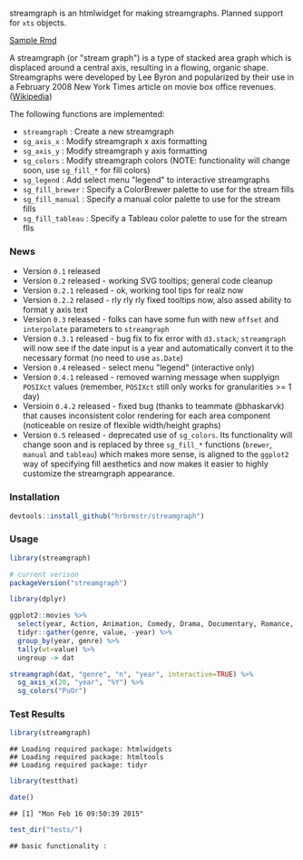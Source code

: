 streamgraph is an htmlwidget for making streamgraphs. Planned support for `xts` objects.

[Sample Rmd](http://rpubs.com/hrbrmstr/streamgraph04)

A streamgraph (or "stream graph") is a type of stacked area graph which is displaced around a central axis, resulting in a flowing, organic shape. Streamgraphs were developed by Lee Byron and popularized by their use in a February 2008 New York Times article on movie box office revenues. ([Wikipedia](http://en.wikipedia.org/wiki/Streamgraph))

The following functions are implemented:

-   `streamgraph` : Create a new streamgraph
-   `sg_axis_x` : Modify streamgraph x axis formatting
-   `sg_axis_y` : Modify streamgraph y axis formatting
-   `sg_colors` : Modify streamgraph colors (NOTE: functionality will change soon, use `sg_fill_*` for fill colors)
-   `sg_legend` : Add select menu "legend" to interactive streamgraphs
-   `sg_fill_brewer` : Specify a ColorBrewer palette to use for the stream fills
-   `sg_fill_manual` : Specify a manual color palette to use for the stream fills
-   `sg_fill_tableau` : Specify a Tableau color palette to use for the stream flls

### News

-   Version `0.1` released
-   Version `0.2` released - working SVG tooltips; general code cleanup
-   Version `0.2.1` released - ok, working tool tips for realz now
-   Version `0.2.2` relased - rly rly rly fixed tooltips now, also assed ability to format y axis text
-   Version `0.3` released - folks can have some fun with new `offset` and `interpolate` parameters to `streamgraph`
-   Version `0.3.1` released - bug fix to fix error with `d3.stack`; `streamgraph` will now see if the date input is a year and automatically convert it to the necessary format (no need to use `as.Date`)
-   Version `0.4` released - select menu "legend" (interactive only)
-   Version `0.4.1` released - removed warning message when supplyign `POSIXct` values (remember, `POSIXct` still only works for granularities \>= 1 day)
-   Versioin `0.4.2` released - fixed bug (thanks to teammate @bhaskarvk) that causes inconsistent color rendering for each area component (noticeable on resize of flexible width/height graphs)
-   Version `0.5` released - deprecated use of `sg_colors`. Its functionality will change soon and is replaced by three `sg_fill_*` functions (`brewer`, `manual` and `tableau`) which makes more sense, is aligned to the `ggplot2` way of specifying fill aesthetics and now makes it easier to highly customize the streamgraph appearance.

### Installation

``` r
devtools::install_github("hrbrmstr/streamgraph")
```

### Usage

``` r
library(streamgraph)

# current verison
packageVersion("streamgraph")

library(dplyr)

ggplot2::movies %>%
  select(year, Action, Animation, Comedy, Drama, Documentary, Romance, Short) %>%
  tidyr::gather(genre, value, -year) %>%
  group_by(year, genre) %>%
  tally(wt=value) %>%
  ungroup -> dat

streamgraph(dat, "genre", "n", "year", interactive=TRUE) %>%
  sg_axis_x(20, "year", "%Y") %>%
  sg_colors("PuOr")
```

### Test Results

``` r
library(streamgraph)
```

    ## Loading required package: htmlwidgets
    ## Loading required package: htmltools
    ## Loading required package: tidyr

``` r
library(testthat)

date()
```

    ## [1] "Mon Feb 16 09:50:39 2015"

``` r
test_dir("tests/")
```

    ## basic functionality :
